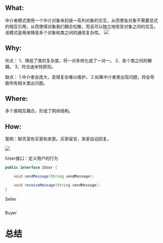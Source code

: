 ## What:
中介者模式使用一个中介对象来封装一系列对象的交互，从而使各对象不需要显式的相互引用，从而使得对象我们耦合松散，而且可以独立地改变对象之间的交互。该模式是用来降低多个对象和类之间的通信复杂性。
![](https://raw.githubusercontent.com/MuggleLee/PicGo/master/%E8%AE%BE%E8%AE%A1%E6%A8%A1%E5%BC%8F/%E4%B8%AD%E4%BB%8B%E8%80%85%E6%A8%A1%E5%BC%8F/mediator.png)

## Why:
优点：
1、降低了类的复杂度，将一对多转化成了一对一。 
2、各个类之间的解耦。 
3、符合迪米特原则。

缺点：
1.中介者会庞大，变得复杂难以维护。
2.如果中介者类出现问题，将会导致所有相关类出问题。

## Where:
多个类相互耦合，形成了网状结构。


## How:

案例：聊天室有买家和卖家。买家留言，卖家自动回复。

![](https://raw.githubusercontent.com/MuggleLee/PicGo/master/%E8%AE%BE%E8%AE%A1%E6%A8%A1%E5%BC%8F/%E4%B8%AD%E4%BB%8B%E8%80%85%E6%A8%A1%E5%BC%8F/MediatorUML.png)

IUser接口：定义用户的行为
```java
public interface IUser {

    void sendMessage(String sendMessage);

    void receiveMessage(String sendMessage);
}

```
Seller
```java

```


Buyer


# 总结



















